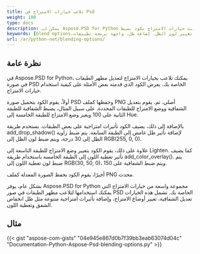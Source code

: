 ```yaml
---
title: تلاعب خيارات الامتزاج في Psd
weight: 100
type: docs
description: يمكن لـ Aspose.PSD for Python مساعدتك في تحديث خيارات الامتزاج بكود بسيط.
keywords: [blend options،تمتزج، إضافة تأثيرات، تغيير الشفافية، تغيير لون الظل، إضافة ظل، واجهة برمجة تطبيقات PSD، بايثون، عينة الكود]
url: /ar/python-net/blending-options/
---
```


## **نظرة عامة**
في Aspose.PSD for Python، يمكنك تلاعب بخيارات الامتزاج لتعديل مظهر الطبقات في صورة PSD الخاصة بك. يعرض الكود الذي قدمته بعض الأمثلة على كيفية استخدام خيارات الامتزاج.

أولاً، يقوم الكود بتحميل صورة PSD وحفظها كملف PNG أصلي. ثم، يقوم بتعديل الشفافية ووضع الامتزاج للطبقات المحددة. على سبيل المثال، يضبط الشفافية للطبقة الثانية على 100 ويغير وضع الامتزاج للطبقة الخامسة إلى Hue.

بالإضافة إلى ذلك، يضيف الكود تأثيرات امتزاجية على بعض الطبقات. يستخدم طريقة add_drop_shadow() لإضافة تأثير ظل غامض إلى الطبقة السابعة. يتم ضبط زاوية الظل إلى 30 درجة، ويتم ضبط لون الظل إلى RGB(255, 0, 0).

علاوة على ذلك، يقوم الكود بتغيير وضع الامتزاج للطبقة التاسعة إلى Lighten. كما يضيف تأثير تغطية اللون إلى الطبقة الخامسة باستخدام طريقة add_color_overlay(). يتم ضبط لون تغطية اللون إلى RGB(30, 50, 0)، ويتم ضبط الشفافية على 150.

أخيرًا، يقوم الكود بحفظ الصورة المعدلة كملف PNG محدث.

بشكل عام، يوفر Aspose.PSD for Python مجموعة واسعة من خيارات الامتزاج التي يمكنك استخدامها لتلاعب مظهر الطبقات في صور PSD الخاصة بك. تشمل هذه الخيارات تعديل الشفافية، تغيير أوضاع الامتزاج، وإضافة تأثيرات امتزاجية متنوعة مثل ظل انخفاض الشفق وتغطية اللون.

## **مثال**
{{< gist "aspose-com-gists" "04e945e867d0b7f39bb3eab63074d04c" "Documentation-Python-Aspose-Psd-blending-options.py" >}}
